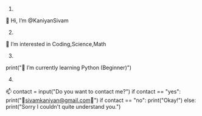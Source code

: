 1.
👋 Hi, I’m @KaniyanSivam

2.
👀 I’m interested in Coding,Science,Math

3.
print("🌱 I’m currently learning Python (Beginner)")

4.
📫 contact = input("Do you want to contact me?")
if contact == "yes":
  print("📧sivamkaniyan@gmail.com📧")
if contact == "no":
  print("Okay!")
else:
  print("Sorry I couldn't quite understand you.")

